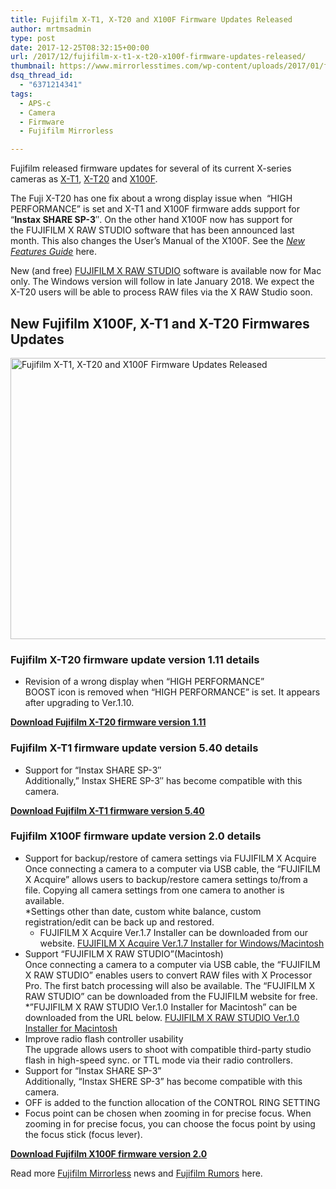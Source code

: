 ```yaml
---
title: Fujifilm X-T1, X-T20 and X100F Firmware Updates Released
author: mrtmsadmin
type: post
date: 2017-12-25T08:32:15+00:00
url: /2017/12/fujifilm-x-t1-x-t20-x100f-firmware-updates-released/
thumbnail: https://www.mirrorlesstimes.com/wp-content/uploads/2017/01/fujifilm-x-t20-front.jpg
dsq_thread_id:
  - "6371214341"
tags:
  - APS-c
  - Camera
  - Firmware
  - Fujifilm Mirrorless

---
```

Fujifilm released firmware updates for several of its current X-series cameras as [X-T1][1], [X-T20][2] and [X100F][3].

The Fuji X-T20 has one fix about a wrong display issue when  “HIGH PERFORMANCE” is set and X-T1 and X100F firmware adds support for “**Instax SHARE SP-3**″. On the other hand X100F now has support for the FUJIFILM X RAW STUDIO software that has been announced last month. This also changes the User’s Manual of the X100F. See the <a href="http://www.fujifilm.com/support/digital_cameras/manuals/pdf/index/x/fujifilm_x100f_manual_en.pdf" target="_blank" rel="follow external noopener noreferrer" data-wpel-link="external"><em>New Features Guide</em></a> here.

New (and free) <a href="https://www.mirrorlesstimes.com/2017/11/fujifilm-released-firmware-updates-x-t2-x-t20-gfx-50s-free-x-raw-studio-software-x-acquire-ver-1-7/" target="_blank" rel="follow external noopener noreferrer" data-wpel-link="external">FUJIFILM X RAW STUDIO</a> software is available now for Mac only. The Windows version will follow in late January 2018. We expect the X-T20 users will be able to process RAW files via the X RAW Studio soon.<!--more-->

## New Fujifilm X100F, X-T1 and X-T20 Firmwares Updates

[<img class="aligncenter wp-image-925 size-full" title="Fujifilm X-T1, X-T20 and X100F Firmware Updates Released" src="https://i2.wp.com/www.mirrorlesstimes.com/wp-content/uploads/2017/01/fujifilm-x-t20-front.jpg?resize=600%2C450&#038;ssl=1" alt="Fujifilm X-T1, X-T20 and X100F Firmware Updates Released" width="600" height="450" srcset="https://i2.wp.com/www.mirrorlesstimes.com/wp-content/uploads/2017/01/fujifilm-x-t20-front.jpg?w=1200&ssl=1 1200w, https://i2.wp.com/www.mirrorlesstimes.com/wp-content/uploads/2017/01/fujifilm-x-t20-front.jpg?resize=300%2C225&ssl=1 300w, https://i2.wp.com/www.mirrorlesstimes.com/wp-content/uploads/2017/01/fujifilm-x-t20-front.jpg?resize=768%2C576&ssl=1 768w, https://i2.wp.com/www.mirrorlesstimes.com/wp-content/uploads/2017/01/fujifilm-x-t20-front.jpg?resize=1024%2C768&ssl=1 1024w" sizes="(max-width: 600px) 100vw, 600px" data-recalc-dims="1" />][4]

### Fujifilm X-T20 firmware update version 1.11 details

  * Revision of a wrong display when “HIGH PERFORMANCE”  
    BOOST icon is removed when “HIGH PERFORMANCE” is set. It appears after upgrading to Ver.1.10.

**<a title="Fujifilm GFX 50s firmware version 1.10" href="http://www.fujifilm.com/support/digital_cameras/software/firmware/x/xt20/index.html" target="_blank" rel="noopener">Download Fujifilm X-T20 firmware version 1.11</a>**

### Fujifilm X-T1 firmware update version 5.40 details

  * Support for “Instax SHARE SP-3″  
    Additionally,” Instax SHERE SP-3″ has become compatible with this camera.

**<a title="Fujifilm GFX 50s firmware version 1.10" href="http://www.fujifilm.com/support/digital_cameras/software/firmware/x/xt1/index.html" target="_blank" rel="noopener">Download Fujifilm X-T1 firmware version 5.40</a>**

### Fujifilm X100F firmware update version 2.0 details

  * Support for backup/restore of camera settings via FUJIFILM X Acquire  
    Once connecting a camera to a computer via USB cable, the “FUJIFILM X Acquire” allows users to backup/restore camera settings to/from a file. Copying all camera settings from one camera to another is available.  
    *Settings other than date, custom white balance, custom registration/edit can be back up and restored.  
    * FUJIFILM X Acquire Ver.1.7 Installer can be downloaded from our website. <a href="http://www.fujifilm.com/support/digital_cameras/software/application/" target="_blank" rel="noopener">FUJIFILM X Acquire Ver.1.7 Installer for Windows/Macintosh</a>
  * Support “FUJIFILM X RAW STUDIO”(Macintosh)  
    Once connecting a camera to a computer via USB cable, the “FUJIFILM X RAW STUDIO” enables users to convert RAW files with X Processor Pro. The first batch processing will also be available. The “FUJIFILM X RAW STUDIO” can be downloaded from the FUJIFILM website for free.  
    *”FUJIFILM X RAW STUDIO Ver.1.0 Installer for Macintosh” can be downloaded from the URL below. <a href="http://www.fujifilm.com/support/digital_cameras/software/x_raw_studio/mac/" target="_blank" rel="noopener">FUJIFILM X RAW STUDIO Ver.1.0 Installer for Macintosh</a>
  * Improve radio flash controller usability  
    The upgrade allows users to shoot with compatible third-party studio flash in high-speed sync. or TTL mode via their radio controllers.
  * Support for “Instax SHARE SP-3”  
    Additionally, “Instax SHERE SP-3” has become compatible with this camera.
  * OFF is added to the function allocation of the CONTROL RING SETTING
  * Focus point can be chosen when zooming in for precise focus. When zooming in for precise focus, you can choose the focus point by using the focus stick (focus lever).

**[Download Fujifilm X100F firmware version 2.0][5]**

Read more <a href="https://www.mirrorlesstimes.com/tag/fujifilm-mirrorless/" target="_blank" rel="noopener">Fujifilm Mirrorless</a> news and <a href="https://www.dailycameranews.com/tag/fujifilm-rumors/" target="_blank" rel="noopener">Fujifilm Rumors</a> here.

 [1]: https://aax-us-east.amazon-adsystem.com/x/c/QlNFfBCwYBAQNv58oPBgTjoAAAFgjMhJ4AEAAAFKAbw5lcQ/https://assoc-redirect.amazon.com/g/r/http://amzn.to/2BoRmXf/ref=as_at?linkCode=w61&imprToken=HIym.zrQbWHqKh1X1--FGg&slotNum=0
 [2]: https://www.mirrorlesstimes.com/2017/01/fujifilm-x-t20/
 [3]: https://www.mirrorlesstimes.com/2017/01/fujifilm-x100f/
 [4]: https://i2.wp.com/www.mirrorlesstimes.com/wp-content/uploads/2017/01/fujifilm-x-t20-front.jpg?ssl=1
 [5]: http://www.fujifilm.com/support/digital_cameras/software/firmware/x/x100f/ "Fujifilm GFX 50s firmware version 1.10"